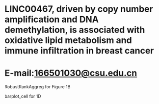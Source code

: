 # LINC00467, driven by copy number amplification and DNA demethylation, is associated with oxidative lipid metabolism and immune infiltration in breast cancer 
# E-mail:166501030@csu.edu.cn

RobustRankAggreg for Figure 1B

barplot_cell for 1D
